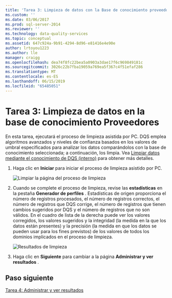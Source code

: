 ```yaml
---
title: 'Tarea 3: Limpieza de datos con la Base de conocimiento proveedores | Microsoft Docs'
ms.custom: ''
ms.date: 03/06/2017
ms.prod: sql-server-2014
ms.reviewer: ''
ms.technology: data-quality-services
ms.topic: conceptual
ms.assetid: 647c924a-9b91-4294-8d96-e81416e4e90e
author: lrtoyou1223
ms.author: lle
manager: craigg
ms.openlocfilehash: dea74f8fc22bea5a0903a3dae17f6c969849181c
ms.sourcegitcommit: 3026c22b7fba19059a769ea5f367c4f51efaf286
ms.translationtype: MT
ms.contentlocale: es-ES
ms.lasthandoff: 06/15/2019
ms.locfileid: "65485051"
---
```

# <a name="task-3-cleansing-data-against-the-suppliers-knowledge-base"></a>Tarea 3: Limpieza de datos en la base de conocimiento Proveedores
  En esta tarea, ejecutará el proceso de limpieza asistida por PC. DQS emplea algoritmos avanzados y niveles de confianza basados en los valores de umbral especificados para analizar los datos comparándolos con la base de conocimiento seleccionada; a continuación, los limpia. Vea [Limpiar datos mediante el conocimiento de DQS (interno)](https://msdn.microsoft.com/library/hh213061.aspx) para obtener más detalles.  
  
1.  Haga clic en **Iniciar** para iniciar el proceso de limpieza asistido por PC.  
  
     ![Limpiar la página del proceso de limpieza](../../2014/tutorials/media/et-cleansingdataagainstthesupplierkb-01.jpg "limpiar la página del proceso de limpieza")  
  
2.  Cuando se complete el proceso de limpieza, revise las **estadísticas** en la pestaña **Generador de perfiles** . Estadísticas de origen proporciona el número de registros procesados, el número de registros correctos, el número de registros que DQS corrige, el número de registros que tienen cambios sugeridos por DQS y el número de registros que no son válidos. En el cuadro de lista de la derecha puede ver los valores corregidos, los valores sugeridos y la integridad (la medida en la que los datos están presentes) y la precisión (la medida en que los datos se pueden usar para los fines previstos) de los valores de todos los dominios implicados en el proceso de limpieza.  
  
     ![Resultados de limpieza](../../2014/tutorials/media/et-cleansingdataagainstthesupplierkb-02.jpg "resultados de limpieza")  
  
3.  Haga clic en **Siguiente** para cambiar a la página **Administrar y ver resultados** .  
  
## <a name="next-step"></a>Paso siguiente  
 [Tarea 4: Administrar y ver resultados](../../2014/tutorials/task-4-manaing-and-viewing-results.md)  
  
  

